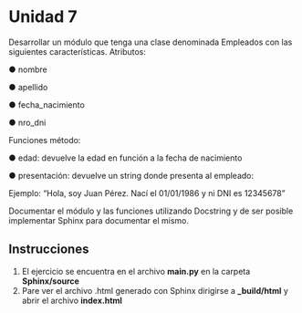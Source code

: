 # Unidad 7
Desarrollar un módulo que tenga una clase denominada Empleados
con las siguientes características.
Atributos:

● nombre

● apellido

● fecha_nacimiento

● nro_dni

Funciones método:

● edad: devuelve la edad en función a la fecha de nacimiento

● presentación: devuelve un string donde presenta al empleado:

Ejemplo: “Hola, soy Juan Pérez. Nací el 01/01/1986 y ni DNI
es 12345678”

Documentar el módulo y las funciones utilizando Docstring y de ser
posible implementar Sphinx para documentar el mismo.

## Instrucciones
1. El ejercicio se encuentra en el archivo **main.py** en la carpeta **Sphinx/source**
2. Pare ver el archivo .html generado con Sphinx dirigirse a **_build/html** y abrir el archivo **index.html** 
